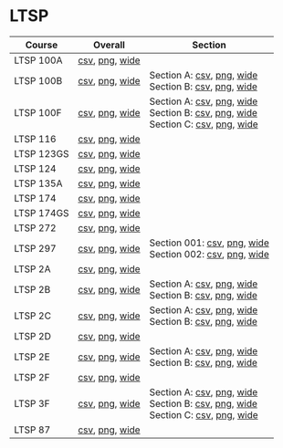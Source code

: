 # LTSP

| Course | Overall | Section |
| ------ | ------- | ------- |
| LTSP 100A | [csv](https://github.com/UCSD-Historical-Enrollment-Data/2024Fall/blob/main/overall/LTSP%20100A.csv), [png](https://raw.githubusercontent.com/UCSD-Historical-Enrollment-Data/2024Fall/main/plot_overall/LTSP%20100A.png), [wide](https://raw.githubusercontent.com/UCSD-Historical-Enrollment-Data/2024Fall/main/plot_overall_wide/LTSP%20100A.png) |  |
| LTSP 100B | [csv](https://github.com/UCSD-Historical-Enrollment-Data/2024Fall/blob/main/overall/LTSP%20100B.csv), [png](https://raw.githubusercontent.com/UCSD-Historical-Enrollment-Data/2024Fall/main/plot_overall/LTSP%20100B.png), [wide](https://raw.githubusercontent.com/UCSD-Historical-Enrollment-Data/2024Fall/main/plot_overall_wide/LTSP%20100B.png) | Section A: [csv](https://github.com/UCSD-Historical-Enrollment-Data/2024Fall/blob/main/section/LTSP%20100B_A.csv), [png](https://raw.githubusercontent.com/UCSD-Historical-Enrollment-Data/2024Fall/main/plot_section/LTSP%20100B_A.png), [wide](https://raw.githubusercontent.com/UCSD-Historical-Enrollment-Data/2024Fall/main/plot_section_wide/LTSP%20100B_A.png)<br>Section B: [csv](https://github.com/UCSD-Historical-Enrollment-Data/2024Fall/blob/main/section/LTSP%20100B_B.csv), [png](https://raw.githubusercontent.com/UCSD-Historical-Enrollment-Data/2024Fall/main/plot_section/LTSP%20100B_B.png), [wide](https://raw.githubusercontent.com/UCSD-Historical-Enrollment-Data/2024Fall/main/plot_section_wide/LTSP%20100B_B.png) |
| LTSP 100F | [csv](https://github.com/UCSD-Historical-Enrollment-Data/2024Fall/blob/main/overall/LTSP%20100F.csv), [png](https://raw.githubusercontent.com/UCSD-Historical-Enrollment-Data/2024Fall/main/plot_overall/LTSP%20100F.png), [wide](https://raw.githubusercontent.com/UCSD-Historical-Enrollment-Data/2024Fall/main/plot_overall_wide/LTSP%20100F.png) | Section A: [csv](https://github.com/UCSD-Historical-Enrollment-Data/2024Fall/blob/main/section/LTSP%20100F_A.csv), [png](https://raw.githubusercontent.com/UCSD-Historical-Enrollment-Data/2024Fall/main/plot_section/LTSP%20100F_A.png), [wide](https://raw.githubusercontent.com/UCSD-Historical-Enrollment-Data/2024Fall/main/plot_section_wide/LTSP%20100F_A.png)<br>Section B: [csv](https://github.com/UCSD-Historical-Enrollment-Data/2024Fall/blob/main/section/LTSP%20100F_B.csv), [png](https://raw.githubusercontent.com/UCSD-Historical-Enrollment-Data/2024Fall/main/plot_section/LTSP%20100F_B.png), [wide](https://raw.githubusercontent.com/UCSD-Historical-Enrollment-Data/2024Fall/main/plot_section_wide/LTSP%20100F_B.png)<br>Section C: [csv](https://github.com/UCSD-Historical-Enrollment-Data/2024Fall/blob/main/section/LTSP%20100F_C.csv), [png](https://raw.githubusercontent.com/UCSD-Historical-Enrollment-Data/2024Fall/main/plot_section/LTSP%20100F_C.png), [wide](https://raw.githubusercontent.com/UCSD-Historical-Enrollment-Data/2024Fall/main/plot_section_wide/LTSP%20100F_C.png) |
| LTSP 116 | [csv](https://github.com/UCSD-Historical-Enrollment-Data/2024Fall/blob/main/overall/LTSP%20116.csv), [png](https://raw.githubusercontent.com/UCSD-Historical-Enrollment-Data/2024Fall/main/plot_overall/LTSP%20116.png), [wide](https://raw.githubusercontent.com/UCSD-Historical-Enrollment-Data/2024Fall/main/plot_overall_wide/LTSP%20116.png) |  |
| LTSP 123GS | [csv](https://github.com/UCSD-Historical-Enrollment-Data/2024Fall/blob/main/overall/LTSP%20123GS.csv), [png](https://raw.githubusercontent.com/UCSD-Historical-Enrollment-Data/2024Fall/main/plot_overall/LTSP%20123GS.png), [wide](https://raw.githubusercontent.com/UCSD-Historical-Enrollment-Data/2024Fall/main/plot_overall_wide/LTSP%20123GS.png) |  |
| LTSP 124 | [csv](https://github.com/UCSD-Historical-Enrollment-Data/2024Fall/blob/main/overall/LTSP%20124.csv), [png](https://raw.githubusercontent.com/UCSD-Historical-Enrollment-Data/2024Fall/main/plot_overall/LTSP%20124.png), [wide](https://raw.githubusercontent.com/UCSD-Historical-Enrollment-Data/2024Fall/main/plot_overall_wide/LTSP%20124.png) |  |
| LTSP 135A | [csv](https://github.com/UCSD-Historical-Enrollment-Data/2024Fall/blob/main/overall/LTSP%20135A.csv), [png](https://raw.githubusercontent.com/UCSD-Historical-Enrollment-Data/2024Fall/main/plot_overall/LTSP%20135A.png), [wide](https://raw.githubusercontent.com/UCSD-Historical-Enrollment-Data/2024Fall/main/plot_overall_wide/LTSP%20135A.png) |  |
| LTSP 174 | [csv](https://github.com/UCSD-Historical-Enrollment-Data/2024Fall/blob/main/overall/LTSP%20174.csv), [png](https://raw.githubusercontent.com/UCSD-Historical-Enrollment-Data/2024Fall/main/plot_overall/LTSP%20174.png), [wide](https://raw.githubusercontent.com/UCSD-Historical-Enrollment-Data/2024Fall/main/plot_overall_wide/LTSP%20174.png) |  |
| LTSP 174GS | [csv](https://github.com/UCSD-Historical-Enrollment-Data/2024Fall/blob/main/overall/LTSP%20174GS.csv), [png](https://raw.githubusercontent.com/UCSD-Historical-Enrollment-Data/2024Fall/main/plot_overall/LTSP%20174GS.png), [wide](https://raw.githubusercontent.com/UCSD-Historical-Enrollment-Data/2024Fall/main/plot_overall_wide/LTSP%20174GS.png) |  |
| LTSP 272 | [csv](https://github.com/UCSD-Historical-Enrollment-Data/2024Fall/blob/main/overall/LTSP%20272.csv), [png](https://raw.githubusercontent.com/UCSD-Historical-Enrollment-Data/2024Fall/main/plot_overall/LTSP%20272.png), [wide](https://raw.githubusercontent.com/UCSD-Historical-Enrollment-Data/2024Fall/main/plot_overall_wide/LTSP%20272.png) |  |
| LTSP 297 | [csv](https://github.com/UCSD-Historical-Enrollment-Data/2024Fall/blob/main/overall/LTSP%20297.csv), [png](https://raw.githubusercontent.com/UCSD-Historical-Enrollment-Data/2024Fall/main/plot_overall/LTSP%20297.png), [wide](https://raw.githubusercontent.com/UCSD-Historical-Enrollment-Data/2024Fall/main/plot_overall_wide/LTSP%20297.png) | Section 001: [csv](https://github.com/UCSD-Historical-Enrollment-Data/2024Fall/blob/main/section/LTSP%20297_001.csv), [png](https://raw.githubusercontent.com/UCSD-Historical-Enrollment-Data/2024Fall/main/plot_section/LTSP%20297_001.png), [wide](https://raw.githubusercontent.com/UCSD-Historical-Enrollment-Data/2024Fall/main/plot_section_wide/LTSP%20297_001.png)<br>Section 002: [csv](https://github.com/UCSD-Historical-Enrollment-Data/2024Fall/blob/main/section/LTSP%20297_002.csv), [png](https://raw.githubusercontent.com/UCSD-Historical-Enrollment-Data/2024Fall/main/plot_section/LTSP%20297_002.png), [wide](https://raw.githubusercontent.com/UCSD-Historical-Enrollment-Data/2024Fall/main/plot_section_wide/LTSP%20297_002.png) |
| LTSP 2A | [csv](https://github.com/UCSD-Historical-Enrollment-Data/2024Fall/blob/main/overall/LTSP%202A.csv), [png](https://raw.githubusercontent.com/UCSD-Historical-Enrollment-Data/2024Fall/main/plot_overall/LTSP%202A.png), [wide](https://raw.githubusercontent.com/UCSD-Historical-Enrollment-Data/2024Fall/main/plot_overall_wide/LTSP%202A.png) |  |
| LTSP 2B | [csv](https://github.com/UCSD-Historical-Enrollment-Data/2024Fall/blob/main/overall/LTSP%202B.csv), [png](https://raw.githubusercontent.com/UCSD-Historical-Enrollment-Data/2024Fall/main/plot_overall/LTSP%202B.png), [wide](https://raw.githubusercontent.com/UCSD-Historical-Enrollment-Data/2024Fall/main/plot_overall_wide/LTSP%202B.png) | Section A: [csv](https://github.com/UCSD-Historical-Enrollment-Data/2024Fall/blob/main/section/LTSP%202B_A.csv), [png](https://raw.githubusercontent.com/UCSD-Historical-Enrollment-Data/2024Fall/main/plot_section/LTSP%202B_A.png), [wide](https://raw.githubusercontent.com/UCSD-Historical-Enrollment-Data/2024Fall/main/plot_section_wide/LTSP%202B_A.png)<br>Section B: [csv](https://github.com/UCSD-Historical-Enrollment-Data/2024Fall/blob/main/section/LTSP%202B_B.csv), [png](https://raw.githubusercontent.com/UCSD-Historical-Enrollment-Data/2024Fall/main/plot_section/LTSP%202B_B.png), [wide](https://raw.githubusercontent.com/UCSD-Historical-Enrollment-Data/2024Fall/main/plot_section_wide/LTSP%202B_B.png) |
| LTSP 2C | [csv](https://github.com/UCSD-Historical-Enrollment-Data/2024Fall/blob/main/overall/LTSP%202C.csv), [png](https://raw.githubusercontent.com/UCSD-Historical-Enrollment-Data/2024Fall/main/plot_overall/LTSP%202C.png), [wide](https://raw.githubusercontent.com/UCSD-Historical-Enrollment-Data/2024Fall/main/plot_overall_wide/LTSP%202C.png) | Section A: [csv](https://github.com/UCSD-Historical-Enrollment-Data/2024Fall/blob/main/section/LTSP%202C_A.csv), [png](https://raw.githubusercontent.com/UCSD-Historical-Enrollment-Data/2024Fall/main/plot_section/LTSP%202C_A.png), [wide](https://raw.githubusercontent.com/UCSD-Historical-Enrollment-Data/2024Fall/main/plot_section_wide/LTSP%202C_A.png)<br>Section B: [csv](https://github.com/UCSD-Historical-Enrollment-Data/2024Fall/blob/main/section/LTSP%202C_B.csv), [png](https://raw.githubusercontent.com/UCSD-Historical-Enrollment-Data/2024Fall/main/plot_section/LTSP%202C_B.png), [wide](https://raw.githubusercontent.com/UCSD-Historical-Enrollment-Data/2024Fall/main/plot_section_wide/LTSP%202C_B.png) |
| LTSP 2D | [csv](https://github.com/UCSD-Historical-Enrollment-Data/2024Fall/blob/main/overall/LTSP%202D.csv), [png](https://raw.githubusercontent.com/UCSD-Historical-Enrollment-Data/2024Fall/main/plot_overall/LTSP%202D.png), [wide](https://raw.githubusercontent.com/UCSD-Historical-Enrollment-Data/2024Fall/main/plot_overall_wide/LTSP%202D.png) |  |
| LTSP 2E | [csv](https://github.com/UCSD-Historical-Enrollment-Data/2024Fall/blob/main/overall/LTSP%202E.csv), [png](https://raw.githubusercontent.com/UCSD-Historical-Enrollment-Data/2024Fall/main/plot_overall/LTSP%202E.png), [wide](https://raw.githubusercontent.com/UCSD-Historical-Enrollment-Data/2024Fall/main/plot_overall_wide/LTSP%202E.png) | Section A: [csv](https://github.com/UCSD-Historical-Enrollment-Data/2024Fall/blob/main/section/LTSP%202E_A.csv), [png](https://raw.githubusercontent.com/UCSD-Historical-Enrollment-Data/2024Fall/main/plot_section/LTSP%202E_A.png), [wide](https://raw.githubusercontent.com/UCSD-Historical-Enrollment-Data/2024Fall/main/plot_section_wide/LTSP%202E_A.png)<br>Section B: [csv](https://github.com/UCSD-Historical-Enrollment-Data/2024Fall/blob/main/section/LTSP%202E_B.csv), [png](https://raw.githubusercontent.com/UCSD-Historical-Enrollment-Data/2024Fall/main/plot_section/LTSP%202E_B.png), [wide](https://raw.githubusercontent.com/UCSD-Historical-Enrollment-Data/2024Fall/main/plot_section_wide/LTSP%202E_B.png) |
| LTSP 2F | [csv](https://github.com/UCSD-Historical-Enrollment-Data/2024Fall/blob/main/overall/LTSP%202F.csv), [png](https://raw.githubusercontent.com/UCSD-Historical-Enrollment-Data/2024Fall/main/plot_overall/LTSP%202F.png), [wide](https://raw.githubusercontent.com/UCSD-Historical-Enrollment-Data/2024Fall/main/plot_overall_wide/LTSP%202F.png) |  |
| LTSP 3F | [csv](https://github.com/UCSD-Historical-Enrollment-Data/2024Fall/blob/main/overall/LTSP%203F.csv), [png](https://raw.githubusercontent.com/UCSD-Historical-Enrollment-Data/2024Fall/main/plot_overall/LTSP%203F.png), [wide](https://raw.githubusercontent.com/UCSD-Historical-Enrollment-Data/2024Fall/main/plot_overall_wide/LTSP%203F.png) | Section A: [csv](https://github.com/UCSD-Historical-Enrollment-Data/2024Fall/blob/main/section/LTSP%203F_A.csv), [png](https://raw.githubusercontent.com/UCSD-Historical-Enrollment-Data/2024Fall/main/plot_section/LTSP%203F_A.png), [wide](https://raw.githubusercontent.com/UCSD-Historical-Enrollment-Data/2024Fall/main/plot_section_wide/LTSP%203F_A.png)<br>Section B: [csv](https://github.com/UCSD-Historical-Enrollment-Data/2024Fall/blob/main/section/LTSP%203F_B.csv), [png](https://raw.githubusercontent.com/UCSD-Historical-Enrollment-Data/2024Fall/main/plot_section/LTSP%203F_B.png), [wide](https://raw.githubusercontent.com/UCSD-Historical-Enrollment-Data/2024Fall/main/plot_section_wide/LTSP%203F_B.png)<br>Section C: [csv](https://github.com/UCSD-Historical-Enrollment-Data/2024Fall/blob/main/section/LTSP%203F_C.csv), [png](https://raw.githubusercontent.com/UCSD-Historical-Enrollment-Data/2024Fall/main/plot_section/LTSP%203F_C.png), [wide](https://raw.githubusercontent.com/UCSD-Historical-Enrollment-Data/2024Fall/main/plot_section_wide/LTSP%203F_C.png) |
| LTSP 87 | [csv](https://github.com/UCSD-Historical-Enrollment-Data/2024Fall/blob/main/overall/LTSP%2087.csv), [png](https://raw.githubusercontent.com/UCSD-Historical-Enrollment-Data/2024Fall/main/plot_overall/LTSP%2087.png), [wide](https://raw.githubusercontent.com/UCSD-Historical-Enrollment-Data/2024Fall/main/plot_overall_wide/LTSP%2087.png) |  |

